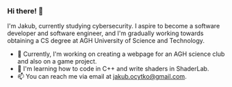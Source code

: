 ### Hi there! 👋

I'm Jakub, currently studying cybersecurity. I aspire to become a software developer and software engineer, and I'm gradually working towards obtaining a CS degree at AGH University of Science and Technology.

- 🔭 Currently, I'm working on creating a webpage for an AGH science club and also on a game project.
- 🌱 I'm learning how to code in C++ and write shaders in ShaderLab.
- 📫 You can reach me via email at jakub.ocytko@gmail.com.
